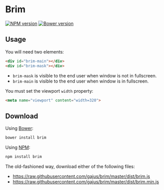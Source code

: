 # Brim

<!--[![Build Status](https://travis-ci.org/gajus/brim.png?branch=master)](https://travis-ci.org/gajus/brim)-->

[![NPM version](https://badge.fury.io/js/brim.svg)](http://badge.fury.io/js/brim)
[![Bower version](https://badge.fury.io/bo/brim.svg)](http://badge.fury.io/bo/brim)

## Usage

You will need two elements:

```html
<div id="brim-main"></div>
<div id="brim-mask"></div>
```

* `brim-mask` is visible to the end user when window is not in fullscreen.
* `brim-main` is visible to the end user when window is in fullscreen.

You must set the viewport `width` property:

```html
<meta name="viewport" content="width=320">
```

## Download

Using [Bower](http://bower.io/):

```sh
bower install brim
```

Using [NPM](https://www.npmjs.org/):

```sh
npm install brim
```

The old-fashioned way, download either of the following files:

* https://raw.githubusercontent.com/gajus/brim/master/dist/brim.js
* https://raw.githubusercontent.com/gajus/brim/master/dist/brim.min.js